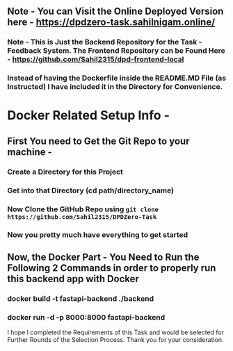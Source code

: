 ## Note - You can Visit the Online Deployed Version here - https://dpdzero-task.sahilnigam.online/
### Note - This is Just the Backend Repository for the Task - Feedback System. The Frontend Repository can be Found Here - https://github.com/Sahil2315/dpd-frontend-local
### Instead of having the Dockerfile inside the README.MD File (as Instructed) I have included it in the Directory for Convenience.
# Docker Related Setup Info - 
## First You need to Get the Git Repo to your machine - 
### Create a Directory for this Project
### Get into that Directory (cd path/directory_name)
### Now Clone the GitHub Repo using `git clone https://github.com/Sahil2315/DPDZero-Task`
### Now you pretty much have everything to get started
## Now, the Docker Part - You Need to Run the Following 2 Commands in order to properly run this backend app with Docker
### docker build -t fastapi-backend ./backend
### docker run -d -p 8000:8000 fastapi-backend

I hope I completed the Requirements of this Task and would be selected for Further Rounds of the Selection Process.
Thank you for your consideration.

